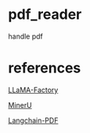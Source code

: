 # pdf_reader

handle pdf


# references

[LLaMA-Factory](https://github.com/hiyouga/LLaMA-Factory)

[MinerU](https://github.com/opendatalab/MinerU?tab=readme-ov-file#Magic-PDF)

[Langchain-PDF](https://python.langchain.com/v0.1/docs/modules/data_connection/document_loaders/pdf/)